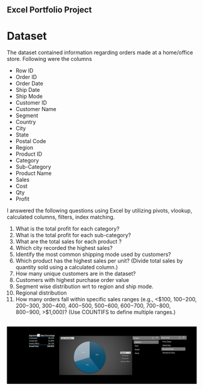 ## Excel Portfolio Project

# Dataset
The dataset contained information regarding orders made at a home/office store. Following were the columns
- Row ID
- Order ID	
- Order Date	
- Ship Date	
- Ship Mode	
- Customer ID	
- Customer Name	
- Segment
- Country	
- City	
- State	
- Postal Code	
- Region	
- Product ID	
- Category	
- Sub-Category	
- Product Name	
- Sales	
- Cost	
- Qty	
- Profit

I answered the following questions using Excel by utilizing pivots, vlookup, calculated columns, filters, index matching.

1. What is the total profit for each category? 
2. What is the total profit for each sub-category?
3. What are the total sales for each product ?
4. Which city recorded the highest sales?
5. Identify the most common shipping mode used by customers? 
6. Which product has the highest sales per unit? (Divide total sales by quantity sold using a calculated column.)
7.	How many unique customers are in the dataset?
8. Customers with highest purchase order value
9.	Segment wise distribution wrt to region and ship mode.
10.	Regional distribution
11.	How many orders fall within specific sales ranges (e.g., <$100, $100-$200, $200-$300, $300-$400, $400-$500, $500-$600, $600-$700, $700-$800, $800-$900, >$1,000)?
(Use COUNTIFS to define multiple ranges.)

## 

<img src='image.png'/>